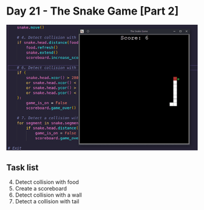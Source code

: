 # Day 21 - The Snake Game [Part 2]

![Screen](screenshot.png)

## Task list

4. Detect collision with food
5. Create a scoreboard
6. Detect collision with a wall
7. Detect a collision with tail
